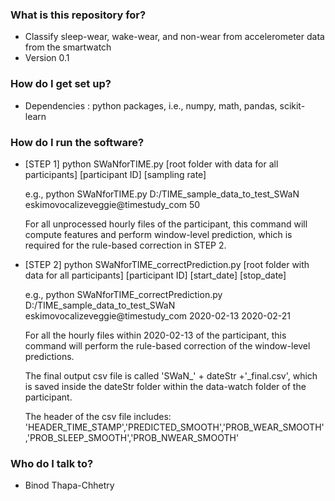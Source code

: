 ### What is this repository for? ###

* Classify sleep-wear, wake-wear, and non-wear from accelerometer data from the smartwatch 
* Version 0.1

### How do I get set up? ###

* Dependencies : python packages, i.e., numpy, math, pandas, scikit-learn

### How do I run the software? ###
* [STEP 1] python SWaNforTIME.py [root folder with data for all participants] [participant ID] [sampling rate]

    e.g., python SWaNforTIME.py D:/TIME_sample_data_to_test_SWaN eskimovocalizeveggie@timestudy_com 50

    For all unprocessed hourly files of the participant, this command will compute features and perform window-level
    prediction, which is required for the rule-based correction in STEP 2.

* [STEP 2] python SWaNforTIME_correctPrediction.py [root folder with data for all participants] [participant ID] [start_date] [stop_date]

    e.g., python SWaNforTIME_correctPrediction.py D:/TIME_sample_data_to_test_SWaN eskimovocalizeveggie@timestudy_com 2020-02-13 2020-02-21

    For all the hourly files within 2020-02-13 of the participant, this command will perform the rule-based correction
    of the window-level predictions.

    The final output csv file is called 'SWaN_' + dateStr +'_final.csv', which is saved inside the dateStr folder within
    the data-watch folder of the participant.

    The header of the csv file includes:
    'HEADER_TIME_STAMP','PREDICTED_SMOOTH','PROB_WEAR_SMOOTH','PROB_SLEEP_SMOOTH','PROB_NWEAR_SMOOTH'

### Who do I talk to? ###

* Binod Thapa-Chhetry
